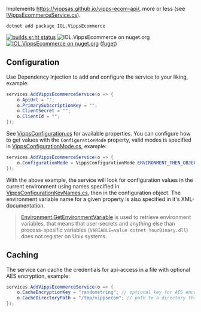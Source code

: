 Implements https://vippsas.github.io/vipps-ecom-api/, more or less (see [IVippsEcommerceService.cs](https://git.sr.ht/~ivar/IOL.VippsEcommerce/tree/master/item/src/IOL.VippsEcommerce/IVippsEcommerceService.cs)).

`dotnet add package IOL.VippsEcommerce`

[![builds.sr.ht status](https://builds.sr.ht/~ivar/IOL.VippsEcommerce/commits/.run-tests.yml.svg)](https://builds.sr.ht/~ivar/IOL.VippsEcommerce/commits/.run-tests.yml?)
![IOL.VippsEcommerce on nuget.org](https://img.shields.io/badge/target-net5.0-blue)
[![IOL.VippsEcommerce on nuget.org](https://img.shields.io/nuget/v/IOL.VippsEcommerce)](https://www.nuget.org/packages/IOL.VippsEcommerce)
([fuget](https://www.fuget.org/packages/IOL.VippsEcommerce))

## Configuration

Use Dependency Injection to add and configure the service to your liking, example:
```csharp
services.AddVippsEcommerceService(o => {
	o.ApiUrl = "";
	o.PrimarySubscriptionKey = "";
	o.ClientSecret = "";
	o.ClientId = "";
});
```

See [VippsConfiguration.cs](https://git.sr.ht/~ivar/IOL.VippsEcommerce/tree/master/item/src/IOL.VippsEcommerce/Models/VippsConfiguration.cs) for available properties.
You can configure how to get values with the `ConfigurationMode` property, valid modes is specified in [VippsConfigurationMode.cs](https://git.sr.ht/~ivar/IOL.VippsEcommerce/tree/master/item/src/IOL.VippsEcommerce/Models/VippsConfigurationMode.cs), example:
```csharp
services.AddVippsEcommerceService(o => {
	o.ConfigurationMode = VippsConfigurationMode.ENVIRONMENT_THEN_OBJECT;
});
```

With the above example, the service will look for configuration values in the current environment using names specified in [VippsConfigurationKeyNames.cs](https://git.sr.ht/~ivar/IOL.VippsEcommerce/tree/master/item/src/IOL.VippsEcommerce/Models/VippsConfigurationKeyNames.cs), then in the configuration object. The environment variable name for a given property is also specified in it's XML-documentation.


> [Environment.GetEnvironmentVariable](https://docs.microsoft.com/en-us/dotnet/api/system.environment.getenvironmentvariable?view=net-5.0) is used to retrieve environment variables, that means that user-secrets and anything else than process-spesific variables (`VARIABLE=value dotnet YourBinary.dll`) does not register on Unix systems.


## Caching

The service can cache the credentials for api-access in a file with optional AES encryption, example:
```csharp
services.AddVippsEcommerceService(o => {
	o.CacheEncryptionKey = "randomstring"; // optional key for AES encryption, if omitted the cache will be readable json with your keys exposed and everything.
	o.CacheDirectoryPath = "/tmp/vippsecom"; // path to a directory that the executing process has write-access to.
});
```
